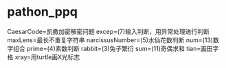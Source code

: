# pathon_ppq
CaesarCode=凯撒加密解密问题
excep=(7)输入判断，用异常处理进行判断
maxLens=最长不重复字符串
narcissusNumber=(5)水仙花数判断
num=(13)数字组合
prime=(4)素数判断
rabbit=(3)兔子繁衍
sum=(11)奇偶求和
tian=画田字格
xray=用turtle画X光标志
